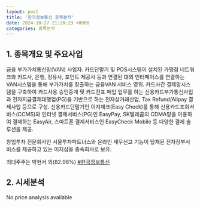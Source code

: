 ```yaml
---
layout: post
title: '한국정보통신 종목분석'
date: 2024-10-27 21:20:23 +0900
categories: 종목분석
---
```


## 1. 종목개요 및 주요사업

금융 부가가치통신망(VAN) 사업자. 카드단말기 및 POS시스템이 설치된 가맹점 네트워크와 카드사, 은행, 정유사, 포인트 제공사 등과 연결된 대외 인터페이스를 연결하는 VAN시스템을 통해 부가가치를 창출하는 금융VAN 서비스 영위. 카드사간 결제망시스템을 구축하여 카드사용 승인중계 및 카드전표 매입 업무를 하는 신용카드부가통신사업과 전자지급결제대행업(PG)을 기반으로 하는 전자상거래산업, Tax Refund/Alipay 결제사업 등으로 구성. 신용카드단말기인 이지체크(Easy Check)를 통해 신용카드조회서비스(CCMS)와 인터넷 결제서비스(PG)인 EasyPay, SK텔레콤의 CDMA망을 이용하여 결제하는 EasyAir, 스마트폰 결제서비스인 EasyCheck Mobile 등 다양한 결제 솔루션을 제공. 

창업투자 전문회사인 서울투자파트너스와 온라인 세무신고 기능이 탑재된 전자장부서비스를 제공하고 있는 이지샵을 종속회사로 보유.

최대주주는 박헌서 외(82.98%)
[#한국정보통신](#)

## 2. 시세분석

No price analysis available
